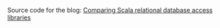 Source code for the blog: [Comparing Scala relational database access libraries](https://softwaremill.com/comparing-scala-relational-database-access-libraries/)
